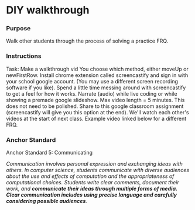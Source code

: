 # DIY walkthrough

### Purpose
Walk other students through the process of solving a practice FRQ.


### Instructions
Task: Make a walkthrough vid
You choose which method, either moveUp or newFirstRow.
Install chrome extension called screencastify and sign in with your school google account.
(You may use a different screen recording software if you like).
Spend a little time messing around with screencastify to get a feel for how it works.
Narrate (audio) while live coding or while showing a premade google slideshow.
Max video length = 5 minutes.
This does not need to be polished.
Share to this google classroom assignment (screencastify will give you this option at the end).
We'll watch each other's videos at the start of next class.
Example video linked below for a different FRQ.


### Anchor Standard
Anchor Standard 5: Communicating

_Communication involves personal expression and exchanging ideas with others. In computer science, students communicate with diverse audiences about the use and effects of computation and the appropriateness of computational choices. Students write clear comments, document their work, and __communicate their ideas through multiple forms of media. Clear communication includes using precise language and carefully considering possible audiences__._
